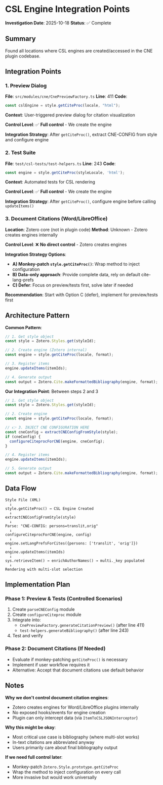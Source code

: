 # CSL Engine Integration Points

**Investigation Date**: 2025-10-18
**Status**: ✅ Complete

## Summary

Found all locations where CSL engines are created/accessed in the CNE plugin codebase.

## Integration Points

### 1. Preview Dialog
**File**: `src/modules/cne/CnePreviewFactory.ts`
**Line**: 411
**Code**:
```typescript
const cslEngine = style.getCiteProc(locale, "html");
```

**Context**: User-triggered preview dialog for citation visualization

**Control Level**: ✅ **Full control** - We create the engine

**Integration Strategy**: After `getCiteProc()`, extract CNE-CONFIG from style and configure engine

### 2. Test Suite
**File**: `test/csl-tests/test-helpers.ts`
**Line**: 243
**Code**:
```typescript
const engine = style.getCiteProc(styleLocale, 'html');
```

**Context**: Automated tests for CSL rendering

**Control Level**: ✅ **Full control** - We create the engine

**Integration Strategy**: After `getCiteProc()`, configure engine before calling `updateItems()`

### 3. Document Citations (Word/LibreOffice)
**Location**: Zotero core (not in plugin code)
**Method**: Unknown - Zotero creates engines internally

**Control Level**: ❌ **No direct control** - Zotero creates engines

**Integration Strategy Options**:
- **A) Monkey-patch `style.getCiteProc()`**: Wrap method to inject configuration
- **B) Data-only approach**: Provide complete data, rely on default cite-lang-prefs
- **C) Defer**: Focus on preview/tests first, solve later if needed

**Recommendation**: Start with Option C (defer), implement for preview/tests first

## Architecture Pattern

**Common Pattern**:
```typescript
// 1. Get style object
const style = Zotero.Styles.get(styleId);

// 2. Create engine (Zotero internal)
const engine = style.getCiteProc(locale, format);

// 3. Register items
engine.updateItems(itemIds);

// 4. Generate output
const output = Zotero.Cite.makeFormattedBibliography(engine, format);
```

**Our Integration Point**: Between steps 2 and 3

```typescript
// 1. Get style object
const style = Zotero.Styles.get(styleId);

// 2. Create engine
const engine = style.getCiteProc(locale, format);

// 👉 3. INJECT CNE CONFIGURATION HERE
const cneConfig = extractCNEConfigFromStyle(style);
if (cneConfig) {
  configureCiteprocForCNE(engine, cneConfig);
}

// 4. Register items
engine.updateItems(itemIds);

// 5. Generate output
const output = Zotero.Cite.makeFormattedBibliography(engine, format);
```

## Data Flow

```
Style File (XML)
  ↓
style.getCiteProc() → CSL Engine Created
  ↓
extractCNEConfigFromStyle(style)
  ↓
Parse: "CNE-CONFIG: persons=translit,orig"
  ↓
configureCiteprocForCNE(engine, config)
  ↓
engine.setLangPrefsForCites({persons: ['translit', 'orig']})
  ↓
engine.updateItems(itemIds)
  ↓
sys.retrieveItem() → enrichAuthorNames() → multi._key populated
  ↓
Rendering with multi-slot selection
```

## Implementation Plan

### Phase 1: Preview & Tests (Controlled Scenarios)
1. Create `parseCNEConfig` module
2. Create `configureCiteproc` module
3. Integrate into:
   - `CnePreviewFactory.generateCitationPreview()` (after line 411)
   - `test-helpers.generateBibliography()` (after line 243)
4. Test and verify

### Phase 2: Document Citations (If Needed)
- Evaluate if monkey-patching `getCiteProc()` is necessary
- Implement if user workflow requires it
- Alternative: Accept that document citations use default behavior

## Notes

**Why we don't control document citation engines**:
- Zotero creates engines for Word/LibreOffice plugins internally
- No exposed hooks/events for engine creation
- Plugin can only intercept data (via `ItemToCSLJSONInterceptor`)

**Why this might be okay**:
- Most critical use case is bibliography (where multi-slot works)
- In-text citations are abbreviated anyway
- Users primarily care about final bibliography output

**If we need full control later**:
- Monkey-patch `Zotero.Style.prototype.getCiteProc`
- Wrap the method to inject configuration on every call
- More invasive but would work universally
